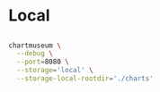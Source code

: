 # Local

##

```sh
chartmuseum \
  --debug \
  --port=8080 \
  --storage='local' \
  --storage-local-rootdir='./charts'
```
